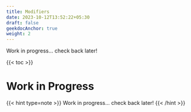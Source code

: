 ```yaml
---
title: Modifiers
date: 2023-10-12T13:52:22+05:30
draft: false
geekdocAnchor: true
weight: 2
---
```


Work in progress... check back later!

{{< toc >}}

# Work in Progress

{{< hint type=note >}}
Work in progress... check back later!
{{< /hint >}}
